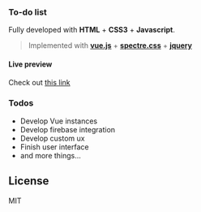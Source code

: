 ### To-do list
Fully developed with **HTML** + **CSS3** + **Javascript**.
> Implemented with [**vue.js**](https://vuejs.org/) + [**spectre.css**](https://picturepan2.github.io/spectre/) + [**jquery**](https://jquery.com/)


#### Live preview

Check out [this link](https://lgdagostim.github.io/todo-list-vue/)


### Todos

 - Develop Vue instances
 - Develop firebase integration
 - Develop custom ux 
 - Finish user interface
 - and more things...

License
---
MIT